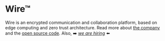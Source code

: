 # Wire™

Wire is an encrypted communication and collaboration platform, based on edge computing and zero trust architecture. Read more about [the company](https://wire.com) and the [open source code](https://github.com/wireapp/wire). Also, ➡️ *[we are hiring](https://wire.com/jobs/)* ⬅️

